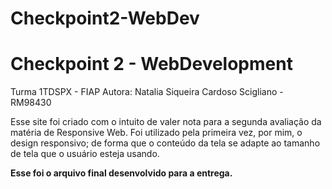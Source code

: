 # Checkpoint2-WebDev
# Checkpoint 2 - WebDevelopment
Turma 1TDSPX - FIAP
Autora: Natalia Siqueira Cardoso Scigliano -  RM98430

Esse site foi criado com o intuito de valer nota para a segunda avaliação da matéria de Responsive Web.
Foi utilizado pela primeira vez, por mim, o design responsivo; de forma que o conteúdo da tela se adapte
ao tamanho de tela que o usuário esteja usando.

**Esse foi o arquivo final desenvolvido para a entrega.**
